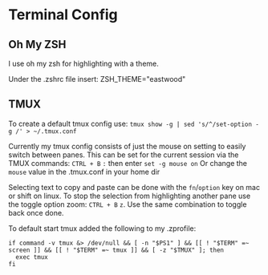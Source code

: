 # Terminal Config

## Oh My ZSH
I use oh my zsh for highlighting with a theme. 

Under the .zshrc file insert: ZSH_THEME="eastwood"

## TMUX
To create a default tmux config use: `tmux show -g | sed 's/^/set-option -g /' > ~/.tmux.conf`

Currently my tmux config consists of just the mouse on setting to easily switch between panes. 
This can be set for the current session via the TMUX commands: `CTRL + B` `:` then enter `set -g mouse on`
Or change the `mouse` value in the .tmux.conf in your home dir


Selecting text to copy and paste can be done with the `fn`/`option` key on mac or shift on linux.
To stop the selection from  highlighting another pane use the toggle option zoom: `CTRL + B` `z`. Use the same combination to toggle back once done.

To default start tmux added the following to my .zprofile:
```
if command -v tmux &> /dev/null && [ -n "$PS1" ] && [[ ! "$TERM" =~ screen ]] && [[ ! "$TERM" =~ tmux ]] && [ -z "$TMUX" ]; then
  exec tmux
fi
```
